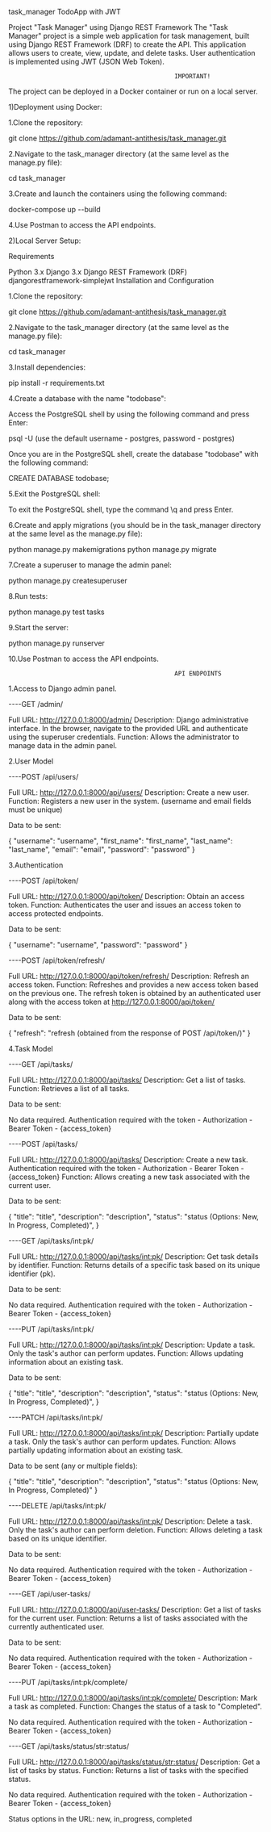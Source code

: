 task_manager
TodoApp with JWT

Project "Task Manager" using Django REST Framework
The "Task Manager" project is a simple web application for task management, built using Django REST Framework (DRF) to create the API. This application allows users to create, view, update, and delete tasks. User authentication is implemented using JWT (JSON Web Token).

                                                  IMPORTANT!
The project can be deployed in a Docker container or run on a local server.

1)Deployment using Docker:

1.Clone the repository:

git clone https://github.com/adamant-antithesis/task_manager.git

2.Navigate to the task_manager directory (at the same level as the manage.py file):

cd task_manager

3.Create and launch the containers using the following command:

docker-compose up --build

4.Use Postman to access the API endpoints.

2)Local Server Setup:

Requirements

Python 3.x
Django 3.x
Django REST Framework (DRF)
djangorestframework-simplejwt
Installation and Configuration

1.Clone the repository:

git clone https://github.com/adamant-antithesis/task_manager.git

2.Navigate to the task_manager directory (at the same level as the manage.py file):

cd task_manager

3.Install dependencies:

pip install -r requirements.txt

4.Create a database with the name "todobase":

Access the PostgreSQL shell by using the following command and press Enter:

psql -U <username> (use the default username - postgres, password - postgres)

Once you are in the PostgreSQL shell, create the database "todobase" with the following command:

CREATE DATABASE todobase;

5.Exit the PostgreSQL shell:

To exit the PostgreSQL shell, type the command \q and press Enter.

6.Create and apply migrations (you should be in the task_manager directory at the same level as the manage.py file):

python manage.py makemigrations
python manage.py migrate

7.Create a superuser to manage the admin panel:

python manage.py createsuperuser

8.Run tests:

python manage.py test tasks

9.Start the server:

python manage.py runserver

10.Use Postman to access the API endpoints.


                                                  API ENDPOINTS
1.Access to Django admin panel.

----GET /admin/

Full URL: http://127.0.0.1:8000/admin/
Description: Django administrative interface. In the browser, navigate to the provided URL and authenticate using the superuser credentials.
Function: Allows the administrator to manage data in the admin panel.

2.User Model

----POST /api/users/

Full URL: http://127.0.0.1:8000/api/users/
Description: Create a new user.
Function: Registers a new user in the system. (username and email fields must be unique)

Data to be sent:

{
"username": "username",
"first_name": "first_name",
"last_name": "last_name",
"email": "email",
"password": "password"
}

3.Authentication

----POST /api/token/

Full URL: http://127.0.0.1:8000/api/token/
Description: Obtain an access token.
Function: Authenticates the user and issues an access token to access protected endpoints.

Data to be sent:

{
"username": "username",
"password": "password"
}

----POST /api/token/refresh/

Full URL: http://127.0.0.1:8000/api/token/refresh/
Description: Refresh an access token.
Function: Refreshes and provides a new access token based on the previous one.
The refresh token is obtained by an authenticated user along with the access token at http://127.0.0.1:8000/api/token/

Data to be sent:

{
"refresh": "refresh (obtained from the response of POST /api/token/)"
}

4.Task Model

----GET /api/tasks/

Full URL: http://127.0.0.1:8000/api/tasks/
Description: Get a list of tasks.
Function: Retrieves a list of all tasks.

Data to be sent:

No data required. Authentication required with the token - Authorization - Bearer Token - {access_token}

----POST /api/tasks/

Full URL: http://127.0.0.1:8000/api/tasks/
Description: Create a new task. Authentication required with the token - Authorization - Bearer Token - {access_token}
Function: Allows creating a new task associated with the current user.

Data to be sent:

{
"title": "title",
"description": "description",
"status": "status (Options: New, In Progress, Completed)",
}

----GET /api/tasks/int:pk/

Full URL: http://127.0.0.1:8000/api/tasks/int:pk/
Description: Get task details by identifier.
Function: Returns details of a specific task based on its unique identifier (pk).

Data to be sent:

No data required. Authentication required with the token - Authorization - Bearer Token - {access_token}

----PUT /api/tasks/int:pk/

Full URL: http://127.0.0.1:8000/api/tasks/int:pk/
Description: Update a task. Only the task's author can perform updates.
Function: Allows updating information about an existing task.

Data to be sent:

{
"title": "title",
"description": "description",
"status": "status (Options: New, In Progress, Completed)",
}

----PATCH /api/tasks/int:pk/

Full URL: http://127.0.0.1:8000/api/tasks/int:pk/
Description: Partially update a task. Only the task's author can perform updates.
Function: Allows partially updating information about an existing task.

Data to be sent (any or multiple fields):

{
"title": "title",
"description": "description",
"status": "status (Options: New, In Progress, Completed)"
}

----DELETE /api/tasks/int:pk/

Full URL: http://127.0.0.1:8000/api/tasks/int:pk/
Description: Delete a task. Only the task's author can perform deletion.
Function: Allows deleting a task based on its unique identifier.

Data to be sent:

No data required. Authentication required with the token - Authorization - Bearer Token - {access_token}

----GET /api/user-tasks/

Full URL: http://127.0.0.1:8000/api/user-tasks/
Description: Get a list of tasks for the current user.
Function: Returns a list of tasks associated with the currently authenticated user.

Data to be sent:

No data required. Authentication required with the token - Authorization - Bearer Token - {access_token}

----PUT /api/tasks/int:pk/complete/

Full URL: http://127.0.0.1:8000/api/tasks/int:pk/complete/
Description: Mark a task as completed.
Function: Changes the status of a task to "Completed".

No data required. Authentication required with the token - Authorization - Bearer Token - {access_token}

----GET /api/tasks/status/str:status/

Full URL: http://127.0.0.1:8000/api/tasks/status/str:status/
Description: Get a list of tasks by status.
Function: Returns a list of tasks with the specified status.

No data required. Authentication required with the token - Authorization - Bearer Token - {access_token}

Status options in the URL: new, in_progress, completed
